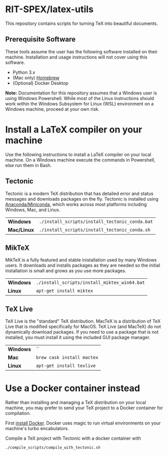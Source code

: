 # RIT-SPEX/latex-utils
This repository contains scripts for turning TeX into beautiful documents.

## Prerequisite Software
These tools assume the user has the following software installed on their
machine. Installation and usage instructions will not cover using this
software.

* Python 3.x
* (Mac only)
  [Homebrew](https://treehouse.github.io/installation-guides/mac/homebrew)
* (Optional) Docker Desktop

**Note:** Documentation for this repository assumes that a Windows user is
using Windows Powershell. While most of the Linux instructions should work
within the Windows Subsystem for Linux (WSL) environment on a Windows machine,
proceed at your own risk. 

# Install a LaTeX compiler on your machine
Use the following instructions to install a LaTeX compiler on your local
machine. On a Windows machine execute the commands in Powershell, else run them
in Bash.

## Tectonic
Tectonic is a modern TeX distribution that has detailed error and status
messages and downloads packages on the fly. Tectonic is installed using
[Anaconda/Miniconda](https://docs.conda.io/projects/conda/en/latest/user-guide/install/index.html#),
which works across most platforms including Windows, Mac, and Linux.

|     |     |
| --- | --- |
| **Windows** | `./install_scripts/install_tectonic_conda.bat` |
| **Mac/Linux** | `./install_scripts/install_tectonic_conda.sh` |

## MikTeX
MikTeX is a fully featured and stable inistallation used by many Windows users.
It downloads and installs packages as they are needed so the initial
installation is small and grows as you use more packages.

|     |     |
| --- | --- |
| **Windows** | `./install_scripts/install_miktex_win64.bat` |
| **Linux** | `apt-get install miktex` |

## TeX Live
TeX Live is the "standard" TeX distribution. MacTeX is a distribution of TeX
Live that is modified specifically for MacOS. TeX Live (and MacTeX) do not
dynamically download packages. If you need to use a package that is not
installed, you must install it using the included GUI package manager.

|     |     |
| --- | --- |
| **Windows** | `` |
| **Mac** | `brew cask install mactex` |
| **Linux** | `apt-get install texlive` |

# Use a Docker container instead
Rather than installing and managing a TeX distribution on your local machine,
you may prefer to send your TeX project to a Docker container for compilation.

First [install Docker](https://docs.docker.com/install/). Docker uses magic to
run virtual environments on your machine's turbo encabulators.

Compile a TeX project with Tectonic with a docker container with
```shell
./compile_scripts/compile_with_tectonic.sh
```